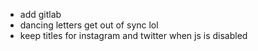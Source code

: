 -   add gitlab
-   dancing letters get out of sync lol
-   keep titles for instagram and twitter when js is disabled
